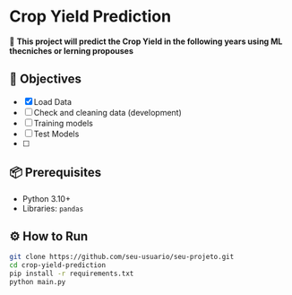# Crop Yield Prediction  

📌 **This project will predict the Crop Yield in the following years using ML thecniches or lerning propouses**

## 🚀 Objectives  
- [x] Load Data  
- [ ] Check and cleaning data (development)  
- [ ] Training models
- [ ] Test Models
- [ ] 

## 📦 Prerequisites  
- Python 3.10+  
- Libraries: `pandas`  

## ⚙️ How to Run
```bash
git clone https://github.com/seu-usuario/seu-projeto.git  
cd crop-yield-prediction  
pip install -r requirements.txt  
python main.py  